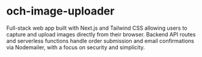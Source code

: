 # och-image-uploader
Full-stack web app built with Next.js and Tailwind CSS allowing users to capture and upload images directly from their browser. Backend API routes and serverless functions handle order submission and email confirmations via Nodemailer, with a focus on security and simplicity.

